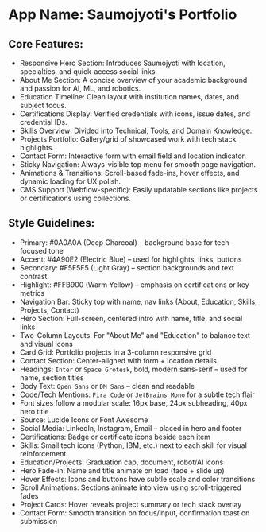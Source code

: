 # **App Name**: Saumojyoti's Portfolio

## Core Features:

- Responsive Hero Section: Introduces Saumojyoti with location, specialties, and quick-access social links.
- About Me Section: A concise overview of your academic background and passion for AI, ML, and robotics.
- Education Timeline: Clean layout with institution names, dates, and subject focus.
- Certifications Display: Verified credentials with icons, issue dates, and credential IDs.
- Skills Overview: Divided into Technical, Tools, and Domain Knowledge.
- Projects Portfolio: Gallery/grid of showcased work with tech stack highlights.
- Contact Form: Interactive form with email field and location indicator.
- Sticky Navigation: Always-visible top menu for smooth page navigation.
- Animations & Transitions: Scroll-based fade-ins, hover effects, and dynamic loading for UX polish.
- CMS Support (Webflow-specific): Easily updatable sections like projects or certifications using collections.

## Style Guidelines:

- Primary: #0A0A0A (Deep Charcoal) – background base for tech-focused tone
- Accent: #4A90E2 (Electric Blue) – used for highlights, links, buttons
- Secondary: #F5F5F5 (Light Gray) – section backgrounds and text contrast
- Highlight: #FFB900 (Warm Yellow) – emphasis on certifications or key metrics
- Navigation Bar: Sticky top with name, nav links (About, Education, Skills, Projects, Contact)
- Hero Section: Full-screen, centered intro with name, title, and social links
- Two-Column Layouts: For "About Me" and "Education" to balance text and visual icons
- Card Grid: Portfolio projects in a 3-column responsive grid
- Contact Section: Center-aligned with form + location details
- Headings: `Inter` or `Space Grotesk`, bold, modern sans-serif – used for name, section titles
- Body Text: `Open Sans` or `DM Sans` – clean and readable
- Code/Tech Mentions: `Fira Code` or `JetBrains Mono` for a subtle tech flair
- Font sizes follow a modular scale: 16px base, 24px subheading, 40px hero title
- Source: Lucide Icons or Font Awesome
- Social Media: LinkedIn, Instagram, Email – placed in hero and footer
- Certifications: Badge or certificate icons beside each item
- Skills: Small tech icons (Python, IBM, etc.) next to each skill for visual reinforcement
- Education/Projects: Graduation cap, document, robot/AI icons
- Hero Fade-in: Name and title animate on load (fade + slide up)
- Hover Effects: Icons and buttons have subtle scale and color transitions
- Scroll Animations: Sections animate into view using scroll-triggered fades
- Project Cards: Hover reveals project summary or tech stack overlay
- Contact Form: Smooth transition on focus/input, confirmation toast on submission
